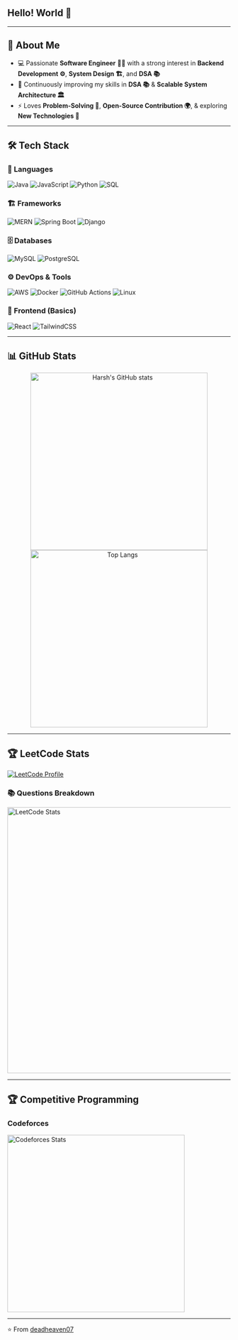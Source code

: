 ## Hello! World  👋

<!--
**deadheaven07/deadheaven07** is a ✨ _special_ ✨ repository because its `README.md` (this file) appears on your GitHub profile.

Here are some ideas to get you started:

- 🔭 I’m currently working on ...
- 🌱 I’m currently learning ...
- 👯 I’m looking to collaborate on ...
- 🤔 I’m looking for help with ...
- 💬 Ask me about ...
- 📫 How to reach me: ...
- 😄 Pronouns: ...
- ⚡ Fun fact: ...
-->

-------
## 🚀 About Me  

- 💻 Passionate **Software Engineer** 🧑‍💻 with a strong interest in **Backend Development ⚙️**, **System Design 🏗️**, and **DSA 📚**  
- 🌱 Continuously improving my skills in **DSA 📚** & **Scalable System Architecture 🏛️**  
- ⚡ Loves **Problem-Solving 🧩**, **Open-Source Contribution 🌍**, & exploring **New Technologies 🔬**

---

## 🛠️ Tech Stack  

### 🚀 Languages  
![Java](https://img.shields.io/badge/Java-ED8B00?logo=openjdk&logoColor=white) 
![JavaScript](https://img.shields.io/badge/JavaScript-F7DF1E?logo=javascript&logoColor=black) 
![Python](https://img.shields.io/badge/Python-3776AB?logo=python&logoColor=white) 
![SQL](https://img.shields.io/badge/SQL-4479A1?logo=postgresql&logoColor=white)  

### 🏗️ Frameworks  
![MERN](https://img.shields.io/badge/MERN-3C873A?logo=mongodb&logoColor=white) 
![Spring Boot](https://img.shields.io/badge/SpringBoot-6DB33F?logo=springboot&logoColor=white) 
![Django](https://img.shields.io/badge/Django-092E20?logo=django&logoColor=white)  

### 🗄️ Databases  
![MySQL](https://img.shields.io/badge/MySQL-005C84?logo=mysql&logoColor=white) 
![PostgreSQL](https://img.shields.io/badge/PostgreSQL-316192?logo=postgresql&logoColor=white)  

### ⚙️ DevOps & Tools  
![AWS](https://img.shields.io/badge/AWS-232F3E?logo=amazon-aws&logoColor=white) 
![Docker](https://img.shields.io/badge/Docker-2496ED?logo=docker&logoColor=white) 
![GitHub Actions](https://img.shields.io/badge/GitHub_Actions-2088FF?logo=github-actions&logoColor=white) 
![Linux](https://img.shields.io/badge/Linux-FCC624?logo=linux&logoColor=black)  

### 🎨 Frontend (Basics)  
![React](https://img.shields.io/badge/React-20232A?logo=react&logoColor=61DAFB) 
![TailwindCSS](https://img.shields.io/badge/TailwindCSS-38B2AC?logo=tailwind-css&logoColor=white)  
 
---

## 📊 GitHub Stats  

<div align="center">
  <a href="https://github.com/deadheaven07" title="GitHub Profile">
    <img src="https://github-readme-stats.vercel.app/api?username=deadheaven07&show_icons=true&theme=tokyonight" alt="Harsh's GitHub stats" width="400" style="transform: scale(1); transition: transform 0.3s;" onmouseover="this.style.transform='scale(1.05)'" onmouseout="this.style.transform='scale(1)'" />
  </a>
  <a href="https://github.com/deadheaven07" title="Languages Breakdown">
    <img src="https://github-readme-stats.vercel.app/api/top-langs/?username=deadheaven07&layout=compact&theme=tokyonight" alt="Top Langs" width="400" style="transform: scale(1); transition: transform 0.3s;" onmouseover="this.style.transform='scale(1.05)'" onmouseout="this.style.transform='scale(1)'" />
  </a>
</div>

---

## 🏆 LeetCode Stats  

[![LeetCode Profile](https://img.shields.io/badge/LeetCode-deadheaven007-orange?logo=leetcode&logoColor=white)](https://leetcode.com/u/deadheaven007/)

### 📚 Questions Breakdown  
<a href="https://leetcode.com/u/deadheaven007/" title="View LeetCode Profile">
  <img src="https://leetcard.jacoblin.cool/deadheaven007?theme=dark&ext=topic" alt="LeetCode Stats" width="600" style="transform: scale(1); transition: transform 0.3s;" onmouseover="this.style.transform='scale(1.05)'" onmouseout="this.style.transform='scale(1)'" />
</a>

---

## 🏆 Competitive Programming  

### Codeforces  
<a href="https://codeforces.com/profile/deadheaven_cp" title="View Codeforces Profile">
  <img src="https://codeforces-readme-stats.vercel.app/api/card?username=deadheaven_cp" alt="Codeforces Stats" width="400" style="transform: scale(1); transition: transform 0.3s;" onmouseover="this.style.transform='scale(1.05)'" onmouseout="this.style.transform='scale(1)'" />
</a>

<!--
## 🔗 Connect with Me
[![LinkedIn](https://img.shields.io/badge/LinkedIn-blue?logo=linkedin&logoColor=white)](https://linkedin.com/in/YOUR-LINK)  
[![Portfolio](https://img.shields.io/badge/Portfolio-black?logo=github&logoColor=white)](https://YOUR-PORTFOLIO-LINK)  
[![LeetCode](https://img.shields.io/badge/LeetCode-orange?logo=leetcode&logoColor=white)](https://leetcode.com/YOUR-USERNAME)  
-->
---
⭐️ From [deadheaven07](https://github.com/deadheaven07)
